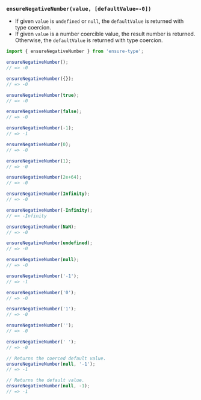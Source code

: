 ### `ensureNegativeNumber(value, [defaultValue=-0])`

* If given `value` is `undefined` or `null`, the `defaultValue` is returned with type coercion.
* If given `value` is a number coercible value, the result number is returned. Otherwise, the `defaultValue` is returned with type coercion.

```js
import { ensureNegativeNumber } from 'ensure-type';

ensureNegativeNumber();
// => -0

ensureNegativeNumber({});
// => -0

ensureNegativeNumber(true);
// => -0

ensureNegativeNumber(false);
// => -0

ensureNegativeNumber(-1);
// => -1

ensureNegativeNumber(0);
// => -0

ensureNegativeNumber(1);
// => -0

ensureNegativeNumber(2e+64);
// => -0

ensureNegativeNumber(Infinity);
// => -0

ensureNegativeNumber(-Infinity);
// => -Infinity

ensureNegativeNumber(NaN);
// => -0

ensureNegativeNumber(undefined);
// => -0

ensureNegativeNumber(null);
// => -0

ensureNegativeNumber('-1');
// => -1

ensureNegativeNumber('0');
// => -0

ensureNegativeNumber('1');
// => -0

ensureNegativeNumber('');
// => -0

ensureNegativeNumber(' ');
// => -0

// Returns the coerced default value.
ensureNegativeNumber(null, '-1');
// => -1

// Returns the default value.
ensureNegativeNumber(null, -1);
// => -1
```
